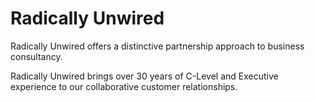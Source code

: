 # Radically Unwired

Radically Unwired offers a distinctive partnership approach to business consultancy.

Radically Unwired brings over 30 years of C-Level and Executive experience to our collaborative customer relationships.
